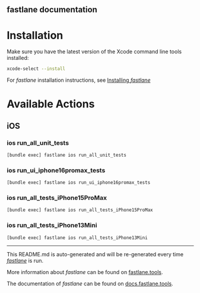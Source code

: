fastlane documentation
----

# Installation

Make sure you have the latest version of the Xcode command line tools installed:

```sh
xcode-select --install
```

For _fastlane_ installation instructions, see [Installing _fastlane_](https://docs.fastlane.tools/#installing-fastlane)

# Available Actions

## iOS

### ios run_all_unit_tests

```sh
[bundle exec] fastlane ios run_all_unit_tests
```



### ios run_ui_iphone16promax_tests

```sh
[bundle exec] fastlane ios run_ui_iphone16promax_tests
```



### ios run_all_tests_iPhone15ProMax

```sh
[bundle exec] fastlane ios run_all_tests_iPhone15ProMax
```



### ios run_all_tests_iPhone13Mini

```sh
[bundle exec] fastlane ios run_all_tests_iPhone13Mini
```



----

This README.md is auto-generated and will be re-generated every time [_fastlane_](https://fastlane.tools) is run.

More information about _fastlane_ can be found on [fastlane.tools](https://fastlane.tools).

The documentation of _fastlane_ can be found on [docs.fastlane.tools](https://docs.fastlane.tools).

